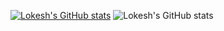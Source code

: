 [![Lokesh's GitHub stats](https://github-readme-stats.vercel.app/api?username=lokesh-1161)](https://github.com/lokesh-1161/github-readme-stats)
![Lokesh's GitHub stats](https://github-readme-stats.vercel.app/api?username=lokesh-1161&hide=contribs,prs)

